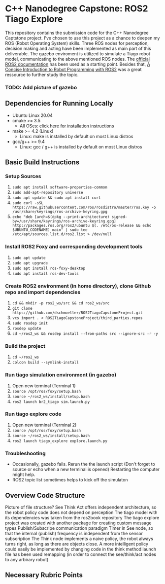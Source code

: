 # C++ Nanodegree Capstone: ROS2 Tiago Explore 
This repository contains the submission code for the C++ Nanodegree Captstone project. I've chosen to use this project as a chance to deepen my ROS (Robot Operating System) skills. Three ROS nodes for perception, decision making and acting have been implemented as main part of this deliverable. The gazebo enviroment is utilized to simulate a Tiago robot model, communicating to the above mentioned ROS nodes. The [official ROS2 documentation](https://docs.ros.org/en/foxy/Tutorials.html) has been used as a starting point. Besides that, [A Concise Introduction to Robot Programming with ROS2](https://github.com/fmrico/book_ros2) was a great ressource to further study the topic.     

### TODO: Add picture of gazebo 


## Dependencies for Running Locally
* Ubuntu Linux 20.04    
* cmake >= 3.5
  * All OSes: [click here for installation instructions](https://cmake.org/install/)
* make >= 4.2 (Linux)
  * Linux: make is installed by default on most Linux distros
* gcc/g++ >= 9.4
  * Linux: gcc / g++ is installed by default on most Linux distros
 
 
## Basic Build Instructions
### Setup Sources
1. `sudo apt install software-properties-common`
2. `sudo add-apt-repository universe`
3. `sudo apt update && sudo apt install curl`
4. `sudo curl -sSL https://raw.githubusercontent.com/ros/rosdistro/master/ros.key -o /usr/share/keyrings/ros-archive-keyring.gpg`
5. `echo "deb [arch=$(dpkg --print-architecture) signed-by=/usr/share/keyrings/ros-archive-keyring.gpg] http://packages.ros.org/ros2/ubuntu $(. /etc/os-release && echo $UBUNTU_CODENAME) main" | sudo tee /etc/apt/sources.list.d/ros2.list > /dev/null`
### Install ROS2 Foxy and corresponding development tools
1. `sudo apt update`
2. `sudo apt upgrade`
3. `sudo apt install ros-foxy-desktop`
4. `sudo apt install ros-dev-tools`
### Create ROS2 environment (in home directory), clone Github repo and import dependencies
1. `cd && mkdir -p ros2_ws/src && cd ros2_ws/src`
2. `git clone https://github.com/dschmoeller/ROS2TiagoCapstoneProject.git`  
3. `vcs import . < ROS2TiagoCapstoneProject/third_parties.repos`
4. `sudo rosdep init`
5. `rosdep update`
6. `cd ~/ros2_ws && rosdep install --from-paths src --ignore-src -r -y`
### Build the project 
1. `cd ~/ros2_ws`
2. `colcon build --symlink-install`
### Run tiago simulation environment (in gazebo)  
1. Open new terminal (Terminal 1) 
2. `source /opt/ros/foxy/setup.bash`
3. `source ~/ros2_ws/install/setup.bash`
4. `ros2 launch br2_tiago sim.launch.py` 
### Run tiago explore code   
1. Open new terminal (Terminal 2) 
2. `source /opt/ros/foxy/setup.bash`
3. `source ~/ros2_ws/install/setup.bash`
4. `ros2 launch tiago_explore explore.launch.py` 
### Troubleshooting 
- Occasionally, gazebo fails. Rerun the the launch script (Don't forget to source or echo when a new terminal is opened) Restarting the computer might help. 
- ROS2 topic list sometimes helps to kick off the simulaton 



## Overview Code Structure
Picture of file structure? 
See Think Act offers independent architecture, so the robot policy code does not depend on perception
The tiago model with its dependencies was taken from the ros2book repository
The tiago explore project was created with another package for creating custom message types
Publish/Subscripe communication paradigm 
Timer in See node, so that the internal (publish) frequency is independent from the sensor subscription 
The Think node implements a naive policy, the robot always turns right, as long as there are objects close. A more intelligent policy could easily be implemented by changing code in the think method 
launch file has been used 
remapping (in order to connect the see/think/act nodes to any arbirary robot)

## Necessary Rubric Points  
